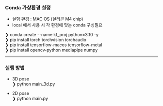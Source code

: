 ### Conda 가상환경 설정
- 실험 환경 : MAC OS (실리콘 M4 chip)
- local 에서 사용 시 각 환경에 맞는 conda 구성필요

❯ conda create --name kf_proj python=3.10 -y  
❯ pip install torch torchvision torchaudio  
❯ pip install tensorflow-macos tensorflow-metal   
❯ pip install opencv-python mediapipe numpy  

---

### 실행 방법
- 3D pose  
❯ python main_3d.py

- 2D pose  
❯ python main.py
